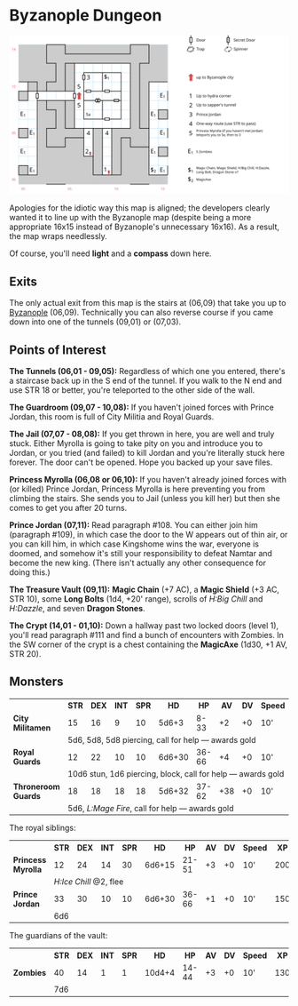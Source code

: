 # Byzanople Dungeon

![map](byzanople-dungeon.svg)

Apologies for the idiotic way this map is aligned; the developers clearly wanted it to line up with the Byzanople map (despite being a more appropriate 16x15 instead of Byzanople's unnecessary 16x16). As a result, the map wraps needlessly.

Of course, you'll need **light** and a **compass** down here.

## Exits

The only actual exit from this map is the stairs at (06,09) that take you up to [Byzanople](byzanople.md) (06,09). Technically you can also reverse course if you came down into one of the tunnels (09,01) or (07,03).

## Points of Interest

**The Tunnels (06,01 - 09,05):** Regardless of which one you entered, there's a staircase back up in the S end of the tunnel. If you walk to the N end and use STR 18 or better, you're teleported to the other side of the wall.

**The Guardroom (09,07 - 10,08):** If you haven't joined forces with Prince Jordan, this room is full of City Militia and Royal Guards.

**The Jail (07,07 - 08,08):** If you get thrown in here, you are well and truly stuck. Either Myrolla is going to take pity on you and introduce you to Jordan, or you tried (and failed) to kill Jordan and you're literally stuck here forever. The door can't be opened. Hope you backed up your save files.

**Princess Myrolla (06,08 or 06,10):** If you haven't already joined forces with (or killed) Prince Jordan, Princess Myrolla is here preventing you from climbing the stairs. She sends you to Jail (unless you kill her) but then she comes to get you after 20 turns.

**Prince Jordan (07,11):** Read paragraph #108. You can either join him (paragraph #109), in which case the door to the W appears out of thin air, or you can kill him, in which case Kingshome wins the war, everyone is doomed, and somehow it's still your responsibility to defeat Namtar and become the new king. (There isn't actually any other consequence for doing this.)

**The Treasure Vault (09,11):** **Magic Chain** (+7 AC), a **Magic Shield** (+3 AC, STR 10), some **Long Bolts** (1d4, +20' range), scrolls of *H:Big Chill* and *H:Dazzle*, and seven **Dragon Stones**.

**The Crypt (14,01 - 01,10):** Down a hallway past two locked doors (level 1), you'll read paragraph #111 and find a bunch of encounters with Zombies. In the SW corner of the crypt is a chest containing the **MagicAxe** (1d30, +1 AV, STR 20).

## Monsters

<table>
  <tr>
    <th></th>
    <th>STR</th>
    <th>DEX</th>
    <th>INT</th>
    <th>SPR</th>
    <th>HD</th>
    <th>HP</th>
    <th>AV</th>
    <th>DV</th>
    <th>Speed</th>
    <th>XP</th>
  </tr>
  <tr>
    <td><b>City Militamen</b></td>
    <td>15</td>
    <td>16</td>
    <td>9</td>
    <td>10</td>
    <td>5d6+3</td>
    <td>8-33</td>
    <td>+2</td>
    <td>+0</td>
    <td>10'</td>
    <td>120</td>
  </tr><tr>
    <td></td>
    <td colspan="10">5d6, 5d8, 5d8 piercing, call for help — awards gold</td>
  </tr>
  <tr>
    <td><b>Royal Guards</b></td>
    <td>12</td>
    <td>22</td>
    <td>10</td>
    <td>10</td>
    <td>6d6+30</td>
    <td>36-66</td>
    <td>+4</td>
    <td>+0</td>
    <td>10'</td>
    <td>130</td>
  </tr><tr>
    <td></td>
    <td colspan="10">10d6 stun, 1d6 piercing, block, call for help — awards gold</td>
  </tr>
  <tr>
    <td><b>Throneroom Guards</b></td>
    <td>18</td>
    <td>18</td>
    <td>18</td>
    <td>18</td>
    <td>5d6+32</td>
    <td>37-62</td>
    <td>+38</td>
    <td>+0</td>
    <td>10'</td>
    <td>150</td>
  </tr><tr>
    <td></td>
    <td colspan="10">5d6, <i>L:Mage Fire</i>, call for help — awards gold</td>
  </tr>
</table>

The royal siblings:

<table>
  <tr>
    <th></th>
    <th>STR</th>
    <th>DEX</th>
    <th>INT</th>
    <th>SPR</th>
    <th>HD</th>
    <th>HP</th>
    <th>AV</th>
    <th>DV</th>
    <th>Speed</th>
    <th>XP</th>
  </tr>  
  <tr>
    <td><b>Princess Myrolla</b></td>
    <td>12</td>
    <td>24</td>
    <td>14</td>
    <td>30</td>
    <td>6d6+15</td>
    <td>21-51</td>
    <td>+3</td>
    <td>+0</td>
    <td>10'</td>
    <td>200</td>
  </tr><tr>
    <td></td>
    <td colspan="10"><i>H:Ice Chill</i> @2, flee</td>
  </tr>
  <tr>
    <td><b>Prince Jordan</b></td>
    <td>33</td>
    <td>30</td>
    <td>10</td>
    <td>10</td>
    <td>6d6+30</td>
    <td>36-66</td>
    <td>+1</td>
    <td>+0</td>
    <td>10'</td>
    <td>150</td>
  </tr><tr>
    <td></td>
    <td colspan="10">6d6</td>
  </tr>
</table>

The guardians of the vault:

<table>
  <tr>
    <th></th>
    <th>STR</th>
    <th>DEX</th>
    <th>INT</th>
    <th>SPR</th>
    <th>HD</th>
    <th>HP</th>
    <th>AV</th>
    <th>DV</th>
    <th>Speed</th>
    <th>XP</th>
  </tr>
  <tr>
    <td><b>Zombies</b></td>
    <td>40</td>
    <td>14</td>
    <td>1</td>
    <td>1</td>
    <td>10d4+4</td>
    <td>14-44</td>
    <td>+3</td>
    <td>+0</td>
    <td>10'</td>
    <td>130</td>
  </tr><tr>
    <td></td>
    <td colspan="10">7d6</td>
  </tr>
</table>
